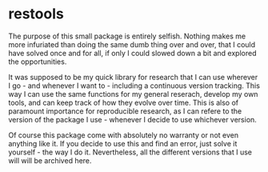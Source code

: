 # restools

The purpose of this small package is entirely selfish. Nothing makes me more infuriated than doing the same dumb thing over and over, that I could have solved once and for all, if only I could slowed down a bit and explored the opportunities.

It was supposed to be my quick library for research that I can use wherever I go - and whenever I want to - including a continuous version tracking. This way I can use the same functions for my general reserach, develop my own tools, and can keep track of how they evolve over time. This is also of paramount importance for reproducible research, as I can refere to the version of the package I use - whenever I decide to use whichever version.

Of course this package come with absolutely no warranty or not even anything like it. If you decide to use this and find an error, just solve it yourself - the way I do it. Nevertheless, all the different versions that I use will will be archived here.

